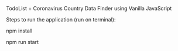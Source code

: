 TodoList + Coronavirus Country Data Finder using Vanilla JavaScript 

Steps to run the application (run on terminal):

npm install

npm run start